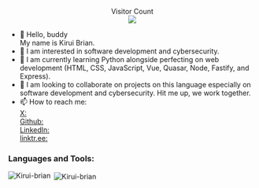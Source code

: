 
<p align="center"> 
  Visitor Count<br>
  <img src="https://profile-counter.glitch.me/Kirui-Brian/count.svg" />
</p>

- 👋 Hello, buddy<br>
   My name is Kirui Brian.
- 👀 I am interested in software development and cybersecurity.
- 🌱 I am currently learning Python alongside perfecting on web development (HTML, CSS, JavaScript, Vue, Quasar, Node, Fastify, and Express).
- 💞️ I am looking to collaborate on projects on this language especially on software development and cybersecurity. Hit me up, we work together.
- 📫 How to reach me: <br>
[X:](https://x.com/KiruiBriann) <br>
[Github:](https://github.com/Kirui-brian) <br>
[LinkedIn:](https://www.linkedin.com/in/kibet-brian/) <br>
[linktr.ee:](https://linktr.ee/kiru.i)

<!---
Kirui-brian/Kirui-brian is a ✨ special ✨ repository because its `README.md` (this file) appears on your GitHub profile.
You can click the Preview link to take a look at your changes.
--->
<h3 align="left">Languages and Tools:</h3>

<p><img align="left" src="https://github-readme-stats.vercel.app/api/top-langs?username=Kirui-brian&show_icons=true&locale=en&layout=compact" alt="Kirui-brian" /></p>

<p>&nbsp;<img align="center" src="https://github-readme-stats.vercel.app/api?username=Kirui-brian&show_icons=true&locale=en" alt="Kirui-brian" /></p>
